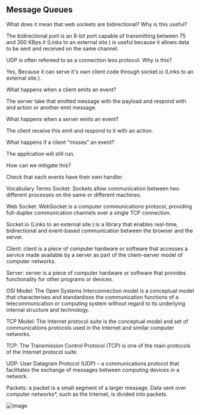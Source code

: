 ## Message Queues

What does it mean that web sockets are bidirectional? Why is this useful?

The bidirectional port is an 8-bit port capable of transmitting between 75 and 300 KBps.it (Links to an external site.) is useful because it allows data to be sent and received on the same channel.

UDP is often refereed to as a connection less protocol. Why is this?

Yes, Because it can serve it's own client code through socket.io (Links to an external site.).

What happens when a client emits an event?

The server take that emitted message with the payload and respond with and action or another emit message.

What happens when a server emits an event?

The client receive this emit and respond to it with an action.

What happens if a client “misses” an event?

The application will still run.

How can we mitigate this?

Check that each events have their own handler.

Vocabulary Terms
Socket: Sockets allow communication between two different processes on the same or different machines.

Web Socket: WebSocket is a computer communications protocol, providing full-duplex communication channels over a single TCP connection.

Socket.io (Links to an external site.):is a library that enables real-time, bidirectional and event-based communication between the browser and the server.

Client: client is a piece of computer hardware or software that accesses a service made available by a server as part of the client–server model of computer networks.

Server: server is a piece of computer hardware or software that provides functionality for other programs or devices.

OSI Model: The Open Systems Interconnection model is a conceptual model that characterises and standardises the communication functions of a telecommunication or computing system without regard to its underlying internal structure and technology.

TCP Model: The Internet protocol suite is the conceptual model and set of communications protocols used in the Internet and similar computer networks.

TCP: The Transmission Control Protocol (TCP) is one of the main protocols of the Internet protocol suite.

UDP: User Datagram Protocol (UDP) – a communications protocol that facilitates the exchange of messages between computing devices in a network.

Packets: a packet is a small segment of a larger message. Data sent over computer networks*, such as the Internet, is divided into packets.

![image](https://miro.medium.com/max/576/1*jyvAtVsULzry5eYG1QL3dw.png)